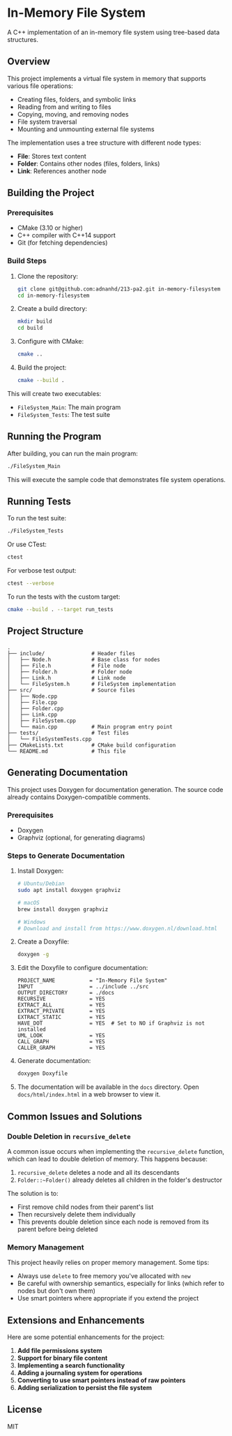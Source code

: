 # In-Memory File System

A C++ implementation of an in-memory file system using tree-based data structures.

## Overview

This project implements a virtual file system in memory that supports various file operations:
- Creating files, folders, and symbolic links
- Reading from and writing to files
- Copying, moving, and removing nodes
- File system traversal
- Mounting and unmounting external file systems

The implementation uses a tree structure with different node types:
- **File**: Stores text content
- **Folder**: Contains other nodes (files, folders, links)
- **Link**: References another node

## Building the Project

### Prerequisites

- CMake (3.10 or higher)
- C++ compiler with C++14 support
- Git (for fetching dependencies)

### Build Steps

1. Clone the repository:
   ```bash
   git clone git@github.com:adnanhd/213-pa2.git in-memory-filesystem
   cd in-memory-filesystem
   ```

2. Create a build directory:
   ```bash
   mkdir build
   cd build
   ```

3. Configure with CMake:
   ```bash
   cmake ..
   ```

4. Build the project:
   ```bash
   cmake --build .
   ```

This will create two executables:
- `FileSystem_Main`: The main program
- `FileSystem_Tests`: The test suite

## Running the Program

After building, you can run the main program:

```bash
./FileSystem_Main
```

This will execute the sample code that demonstrates file system operations.

## Running Tests

To run the test suite:

```bash
./FileSystem_Tests
```

Or use CTest:

```bash
ctest
```

For verbose test output:

```bash
ctest --verbose
```

To run the tests with the custom target:

```bash
cmake --build . --target run_tests
```

## Project Structure

```
.
├── include/               # Header files
│   ├── Node.h             # Base class for nodes
│   ├── File.h             # File node
│   ├── Folder.h           # Folder node
│   ├── Link.h             # Link node
│   └── FileSystem.h       # FileSystem implementation
├── src/                   # Source files
│   ├── Node.cpp
│   ├── File.cpp
│   ├── Folder.cpp
│   ├── Link.cpp
│   ├── FileSystem.cpp
│   └── main.cpp           # Main program entry point
├── tests/                 # Test files
│   └── FileSystemTests.cpp
├── CMakeLists.txt         # CMake build configuration
└── README.md              # This file
```

## Generating Documentation

This project uses Doxygen for documentation generation. The source code already contains Doxygen-compatible comments.

### Prerequisites

- Doxygen
- Graphviz (optional, for generating diagrams)

### Steps to Generate Documentation

1. Install Doxygen:
   ```bash
   # Ubuntu/Debian
   sudo apt install doxygen graphviz

   # macOS
   brew install doxygen graphviz

   # Windows
   # Download and install from https://www.doxygen.nl/download.html
   ```

2. Create a Doxyfile:
   ```bash
   doxygen -g
   ```

3. Edit the Doxyfile to configure documentation:
   ```
   PROJECT_NAME           = "In-Memory File System"
   INPUT                  = ../include ../src
   OUTPUT_DIRECTORY       = ./docs
   RECURSIVE              = YES
   EXTRACT_ALL            = YES
   EXTRACT_PRIVATE        = YES
   EXTRACT_STATIC         = YES
   HAVE_DOT               = YES  # Set to NO if Graphviz is not installed
   UML_LOOK               = YES
   CALL_GRAPH             = YES
   CALLER_GRAPH           = YES
   ```

4. Generate documentation:
   ```bash
   doxygen Doxyfile
   ```

5. The documentation will be available in the `docs` directory. Open `docs/html/index.html` in a web browser to view it.

## Common Issues and Solutions

### Double Deletion in `recursive_delete`

A common issue occurs when implementing the `recursive_delete` function, which can lead to double deletion of memory. This happens because:

1. `recursive_delete` deletes a node and all its descendants
2. `Folder::~Folder()` already deletes all children in the folder's destructor

The solution is to:
- First remove child nodes from their parent's list
- Then recursively delete them individually
- This prevents double deletion since each node is removed from its parent before being deleted

### Memory Management

This project heavily relies on proper memory management. Some tips:
- Always use `delete` to free memory you've allocated with `new`
- Be careful with ownership semantics, especially for links (which refer to nodes but don't own them)
- Use smart pointers where appropriate if you extend the project

## Extensions and Enhancements

Here are some potential enhancements for the project:

1. **Add file permissions system**
2. **Support for binary file content**
3. **Implementing a search functionality**
4. **Adding a journaling system for operations**
5. **Converting to use smart pointers instead of raw pointers**
6. **Adding serialization to persist the file system**

## License

MIT
